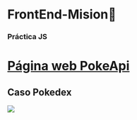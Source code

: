 # FrontEnd-Mision🚀

### Práctica JS

# [Página web PokeApi](https://pokeapiii.netlify.app/)

## **Caso Pokedex**

![](images/Pokeapi.png)

